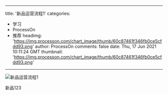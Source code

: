 
---
title: '新品运营流程1'
categories: 
 - 学习
 - ProcessOn
 - 推荐
headimg: 'https://img.processon.com/chart_image/thumb/60c87461f346fb0ce5cfdd93.png'
author: ProcessOn
comments: false
date: Thu, 17 Jun 2021 10:11:24 GMT
thumbnail: 'https://img.processon.com/chart_image/thumb/60c87461f346fb0ce5cfdd93.png'
---

<div>   
<img class="thumb" alt="新品运营流程1" src="https://img.processon.com/chart_image/thumb/60c87461f346fb0ce5cfdd93.png" referrerpolicy="no-referrer">
<p>新品123</p>  
</div>
            